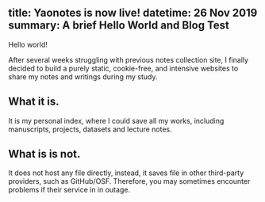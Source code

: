 title: Yaonotes is now live!
datetime: 26 Nov 2019
summary: A brief Hello World and Blog Test
-------

Hello world!

After several weeks struggling with previous notes collection site, I finally decided to build a purely static, cookie-free, and intensive websites to share my notes and writings during my study.

## What it is.

It is my personal index, where I could save all my works, including manuscripts, projects, datasets and lecture notes. 

## What is is not.

It does not host any file directly, instead, it saves file in other third-party providers, such as GitHub/OSF. Therefore, you may sometimes encounter problems if their service in in outage.
